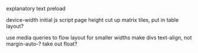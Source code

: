 explanatory text
preload

device-width initial
js script page height
cut up matrix tiles, put in table layout?

use media queries to flow layout for smaller widths
make divs text-align, not margin-auto-?
take out float?